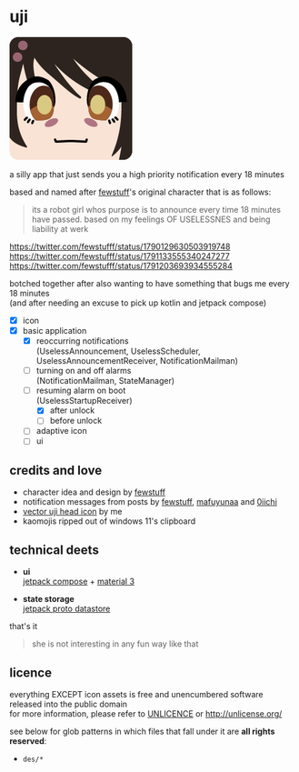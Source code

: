 # uji

![uji icon](des/icon-colour@2x.png)

a silly app that just sends you a high priority notification every 18 minutes

based and named after [fewstuff](https://twitter.com/fewstufff/)'s original character
that is as follows:

> its a robot girl whos purpose is to announce every time 18 minutes have passed.
> based on my feelings OF USELESSNES and being liability at werk

<https://twitter.com/fewstufff/status/1790129630503919748> \
<https://twitter.com/fewstufff/status/1791133555340247277> \
<https://twitter.com/fewstufff/status/1791203693934555284>

botched together after also wanting to have something that bugs me every 18 minutes \
(and after needing an excuse to pick up kotlin and jetpack compose)

- [x] icon
- [x] basic application
  - [x] reoccurring notifications  
    (UselessAnnouncement, UselessScheduler, UselessAnnouncementReceiver, NotificationMailman)
  - [ ] turning on and off alarms  
    (NotificationMailman, StateManager)
  - [ ] resuming alarm on boot  
    (UselessStartupReceiver)
    - [x] after unlock
    - [ ] before unlock
  - [ ] adaptive icon
  - [ ] ui

## credits and love

- character idea and design by [fewstuff](https://twitter.com/fewstufff/)
- notification messages from posts
  by [fewstuff](https://twitter.com/fewstufff/status/1791133555340247277),
  [mafuyunaa](https://twitter.com/mafuyunaa/status/1790460882352316805)
  and [0iichi](https://twitter.com/0iichi/status/1790910083154481508)
- [vector uji head icon](des/) by me
- kaomojis ripped out of windows 11's clipboard

## technical deets

- **ui** \
  [jetpack compose](https://developer.android.com/develop/ui/compose) +
  [material 3](https://developer.android.com/develop/ui/compose/designsystems/material3)

- **state storage** \
  [jetpack proto datastore](https://developer.android.com/topic/libraries/architecture/datastore)

that's it

> she is not interesting in any fun way like that

## licence

everything EXCEPT icon assets is free and unencumbered software released into the public domain \
for more information, please refer to [UNLICENCE](UNLICENCE) or <http://unlicense.org/>

see below for glob patterns in which files that fall under it are **all rights reserved**:

- `des/*`
